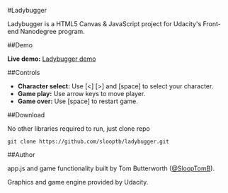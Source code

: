 #Ladybugger

Ladybugger is a HTML5 Canvas & JavaScript project for Udacity's Front-end Nanodegree program.

##Demo

**Live demo:**  [Ladybugger demo](http://slooptb.github.io/ladybugger)

##Controls

- **Character select:** Use [<] [>] and [space] to select your character.
- **Game play:** Use arrow keys to move player.
- **Game over:** Use [space] to restart game.

##Download

No other libraries required to run, just clone repo

`git clone https://github.com/slooptb/ladybugger.git`

##Author

app.js and game functionality built by Tom Butterworth ([@SloopTomB](https://twitter.com/SloopTomB)).

Graphics and game engine provided by Udacity.